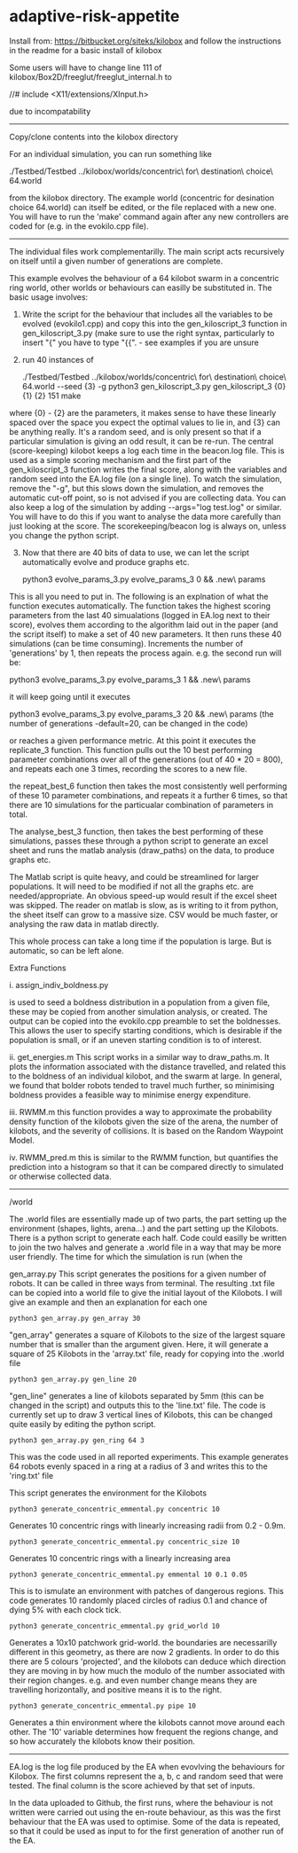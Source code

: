 # adaptive-risk-appetite

Install from: https://bitbucket.org/siteks/kilobox and follow the instructions in the readme for a basic install of kilobox

Some users will have to change line 111 of kilobox/Box2D/freeglut/freeglut_internal.h to 

//#    include <X11/extensions/XInput.h>

due to incompatability

--------------------------------------------------
Copy/clone contents into the kilobox directory

For an individual simulation, you can run something like

./Testbed/Testbed ../kilobox/worlds/concentric\ for\ destination\ choice\ 64.world

from the kilobox directory. The example world (concentric for desination choice 64.world) can itself be edited, or the file replaced with a new one. You will have to run the 'make' command again after any new controllers are coded for (e.g. in the evokilo.cpp file).

---------------------------------------------------

The individual files work complementarilly. The main script acts recursively on itself until a given number of generations are complete.

This example evolves the behaviour of a 64 kilobot swarm in a concentric ring world, other worlds or behaviours can easilly be substituted in. The basic usage involves:

1. Write the script for the behaviour that includes all the variables to be evolved (evokilo1.cpp) and copy this into the gen_kiloscript_3 function in gen_kiloscript_3.py (make sure to use the right syntax, particularly to insert "{" you have to type "{{". - see examples if you are unsure

2. run 40 instances of 

    ./Testbed/Testbed ../kilobox/worlds/concentric\ for\ destination\ choice\ 64.world --seed {3} -g
    python3 gen_kiloscript_3.py gen_kiloscript_3 {0} {1} {2} 151
    make

where {0} - {2} are the parameters, it makes sense to have these linearly spaced over the space you expect the optimal values to lie in, and {3} can be anything really. It's a random seed, and is only present so that if a particular simulation is giving an odd result, it can be re-run. The central (score-keeping) kilobot keeps a log each time in the beacon.log file. This is used as a simple scoring mechanism and the first part of the gen_kiloscript_3 function writes the final score, along with the variables and random seed into the EA.log file (on a single line).
To watch the simulation, remove the "-g", but this slows down the simulation, and removes the automatic cut-off point, so is not advised if you are collecting data.
You can also keep a log of the simulation by adding --args="log test.log" or similar. You will have to do this if you want to analyse the data more carefully than just looking at the score. The scorekeeping/beacon log is always on, unless you change the python script.

3. Now that there are 40 bits of data to use, we can let the script automatically evolve and produce graphs etc.

    python3 evolve_params_3.py evolve_params_3 0 && .new\ params

This is all you need to put in. The following is an explnation of what the function executes automatically.
The function takes the highest scoring parameters from the last 40 simualations (logged in EA.log next to their score), evolves them according to the algorithm laid out in the paper (and the script itself) to make a set of 40 new parameters. It then runs these 40 simulations (can be time consuming). Increments the number of 'generations' by 1, then repeats the process again. e.g. the second run will be:

python3 evolve_params_3.py evolve_params_3 1 && .new\ params

it will keep going until it executes

python3 evolve_params_3.py evolve_params_3 20 && .new\ params     (the number of generations -default=20, can be changed in the code)

or reaches a given performance metric. At this point it executes the replicate_3 function. This function pulls out the 10 best performing parameter combinations over all of the generations (out of 40 * 20 = 800), and repeats each one 3 times, recording the scores to a new file.

the repeat_best_6 function then takes the most consistently well performing of these 10 parameter combinations, and repeats it a further 6 times, so that there are 10 simulations for the particualar combination of parameters in total.

The analyse_best_3 function, then takes the best performing of these simulations, passes these through a python script to generate an excel sheet and runs the matlab analysis (draw_paths) on the data, to produce graphs etc.

The Matlab script is quite heavy, and could be streamlined for larger populations. It will need to be modified if not all the graphs etc. are needed/appropriate. An obvious speed-up would result if the excel sheet was skipped. The reader on matlab is slow, as is writing to it from python, the sheet itself can grow to a massive size. CSV would be much faster, or analysing the raw data in matlab directly.


This whole process can take a long time if the population is large. But is automatic, so can be left alone. 


Extra Functions

i. assign_indiv_boldness.py

is used to seed a boldness distribution in a population from a given file, these may be copied from another simulation analysis, or created. The output can be copied into the evokilo.cpp preamble to set the boldnesses. This allows the user to specify starting conditions, which is desirable if the population is small, or if an uneven starting condition is to of interest.  

ii. get_energies.m
This script works in  a similar way to draw_paths.m. It plots the information associated with the distance travelled, and related this to the boldness of an individual kilobot, and the swarm at large. In general, we found that bolder robots tended to travel much further, so minimising boldness provides a feasible way to minimise energy expenditure.

iii. RWMM.m
this function provides a way to approximate the probability density function of the kilobots given the size of the arena, the number of kilobots, and the severity of collisions. It is based on the Random Waypoint Model.

iv. RWMM_pred.m
this is similar to the RWMM function, but quantifies the prediction into a histogram so that it can be compared directly to simulated or otherwise collected data.

--------------------------------------------------
/world

The .world files are essentially made up of two parts, the part setting up the environment (shapes, lights, arena...) and the part setting up the Kilobots. There is a python script to generate each half. Code could easilly be written to join the two halves and generate a .world file in a way that may be more user friendly. The time for which the simulation is run (when the

gen_array.py
This script generates the positions for a given number of robots. It can be called in three ways from terminal. The resulting .txt file can be copied into a world file to give the initial layout of the Kilobots. I will give an example and then an explanation for each one

    python3 gen_array.py gen_array 30

"gen_array" generates a square of Kilobots to the size of the largest square number that is smaller than the argument given. Here, it will generate a square of 25 Kilobots in the 'array.txt' file, ready for copying into the .world file

    python3 gen_array.py gen_line 20

"gen_line" generates a line of kilobots separated by 5mm (this can be changed in the script) and outputs this to the 'line.txt' file. The code is currently set up to draw 3 vertical lines of Kilobots, this can be changed quite easily by editing the python script.

    python3 gen_array.py gen_ring 64 3

This was the code used in all reported experiments. This example generates 64 robots evenly spaced in a ring at a radius of 3 and writes this to the 'ring.txt' file

This script generates the environment for the Kilobots

    python3 generate_concentric_emmental.py concentric 10
Generates 10 concentric rings with linearly increasing radii from 0.2 - 0.9m.

    python3 generate_concentric_emmental.py concentric_size 10
Generates 10 concentric rings with a linearly increasing area

    python3 generate_concentric_emmental.py emmental 10 0.1 0.05
This is to ismulate an environment with patches of dangerous regions. This code generates 10 randomly placed circles of radius 0.1 and chance of dying 5% with each clock tick.

    python3 generate_concentric_emmental.py grid_world 10
Generates a 10x10 patchwork grid-world. the boundaries are necessarilly different in this geometry, as there are now 2 gradients. In order to do this there are 5 colours 'projected', and the kilobots can deduce which direction they are moving in by how much the modulo of the number associated with their region changes. e.g. and even number change means they are travelling horizontally, and positive means it is to the right.

    python3 generate_concentric_emmental.py pipe 10
Generates a thin environment where the kilobots cannot move around each other. The '10' variable determines how frequent the regions change, and so how accurately the kilobots know their position.

----------------------------------------------------- 

EA.log is the log file produced by the EA when evovlving the behaviours for Kilobox. The first columns represent the a, b, c and random seed that were tested. The final column is the score achieved by that set of inputs.

In the data uploaded to Github, the first runs, where the behaviour is not written were carried out using the en-route behaviour, as this was the first behaviour that the EA was used to optimise. Some of the data is repeated, so that it could be used as input to for the first generation of another run of the EA.
